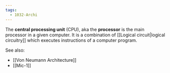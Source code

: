 ```yaml
---
tags:
  - 1032-Archi
---
```

The **central processing unit** (CPU), aka the **processor** is the main processor in a given computer. It is a combination of [[Logical circuit|logical circuitry]] which executes instructions of a computer program.

See also:

- [[Von Neumann Architecture]]
- [[Mic-1]]